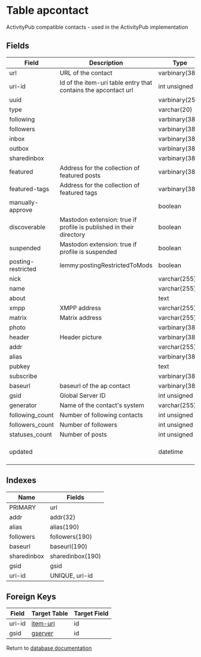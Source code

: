 Table apcontact
===========

ActivityPub compatible contacts - used in the ActivityPub implementation

Fields
------

| Field              | Description                                                         | Type           | Null | Key | Default             | Extra |
| ------------------ | ------------------------------------------------------------------- | -------------- | ---- | --- | ------------------- | ----- |
| url                | URL of the contact                                                  | varbinary(383) | NO   | PRI | NULL                |       |
| uri-id             | Id of the item-uri table entry that contains the apcontact url      | int unsigned   | YES  |     | NULL                |       |
| uuid               |                                                                     | varbinary(255) | YES  |     | NULL                |       |
| type               |                                                                     | varchar(20)    | NO   |     | NULL                |       |
| following          |                                                                     | varbinary(383) | YES  |     | NULL                |       |
| followers          |                                                                     | varbinary(383) | YES  |     | NULL                |       |
| inbox              |                                                                     | varbinary(383) | NO   |     | NULL                |       |
| outbox             |                                                                     | varbinary(383) | YES  |     | NULL                |       |
| sharedinbox        |                                                                     | varbinary(383) | YES  |     | NULL                |       |
| featured           | Address for the collection of featured posts                        | varbinary(383) | YES  |     | NULL                |       |
| featured-tags      | Address for the collection of featured tags                         | varbinary(383) | YES  |     | NULL                |       |
| manually-approve   |                                                                     | boolean        | YES  |     | NULL                |       |
| discoverable       | Mastodon extension: true if profile is published in their directory | boolean        | YES  |     | NULL                |       |
| suspended          | Mastodon extension: true if profile is suspended                    | boolean        | YES  |     | NULL                |       |
| posting-restricted | lemmy:postingRestrictedToMods                                       | boolean        | YES  |     | NULL                |       |
| nick               |                                                                     | varchar(255)   | NO   |     |                     |       |
| name               |                                                                     | varchar(255)   | YES  |     | NULL                |       |
| about              |                                                                     | text           | YES  |     | NULL                |       |
| xmpp               | XMPP address                                                        | varchar(255)   | YES  |     | NULL                |       |
| matrix             | Matrix address                                                      | varchar(255)   | YES  |     | NULL                |       |
| photo              |                                                                     | varbinary(383) | YES  |     | NULL                |       |
| header             | Header picture                                                      | varbinary(383) | YES  |     | NULL                |       |
| addr               |                                                                     | varchar(255)   | YES  |     | NULL                |       |
| alias              |                                                                     | varbinary(383) | YES  |     | NULL                |       |
| pubkey             |                                                                     | text           | YES  |     | NULL                |       |
| subscribe          |                                                                     | varbinary(383) | YES  |     | NULL                |       |
| baseurl            | baseurl of the ap contact                                           | varbinary(383) | YES  |     | NULL                |       |
| gsid               | Global Server ID                                                    | int unsigned   | YES  |     | NULL                |       |
| generator          | Name of the contact's system                                        | varchar(255)   | YES  |     | NULL                |       |
| following_count    | Number of following contacts                                        | int unsigned   | YES  |     | 0                   |       |
| followers_count    | Number of followers                                                 | int unsigned   | YES  |     | 0                   |       |
| statuses_count     | Number of posts                                                     | int unsigned   | YES  |     | 0                   |       |
| updated            |                                                                     | datetime       | NO   |     | 0001-01-01 00:00:00 |       |

Indexes
------------

| Name        | Fields           |
| ----------- | ---------------- |
| PRIMARY     | url              |
| addr        | addr(32)         |
| alias       | alias(190)       |
| followers   | followers(190)   |
| baseurl     | baseurl(190)     |
| sharedinbox | sharedinbox(190) |
| gsid        | gsid             |
| uri-id      | UNIQUE, uri-id   |

Foreign Keys
------------

| Field | Target Table | Target Field |
|-------|--------------|--------------|
| uri-id | [item-uri](help/database/db_item-uri) | id |
| gsid | [gserver](help/database/db_gserver) | id |

Return to [database documentation](help/database)
